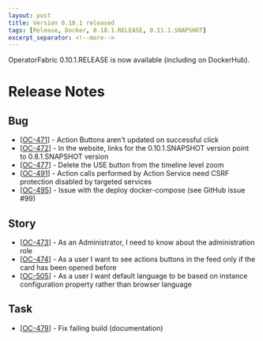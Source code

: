 ```yaml
---
layout: post
title: Version 0.10.1 released
tags: [Release, Docker, 0.10.1.RELEASE, 0.11.1.SNAPSHOT]
excerpt_separator: <!--more-->
---
```

OperatorFabric 0.10.1.RELEASE is now available (including on DockerHub).
<!--more-->

# Release Notes

<h2>        Bug
</h2>
<ul>
<li>[<a href='https://opfab.atlassian.net/browse/OC-471'>OC-471</a>] -         Action Buttons aren&#39;t updated on successful click
</li>
<li>[<a href='https://opfab.atlassian.net/browse/OC-472'>OC-472</a>] -         In the website, links for the 0.10.1.SNAPSHOT version point to 0.8.1.SNAPSHOT version
</li>
<li>[<a href='https://opfab.atlassian.net/browse/OC-477'>OC-477</a>] -         Delete the USE button from the timeline level zoom
</li>
<li>[<a href='https://opfab.atlassian.net/browse/OC-491'>OC-491</a>] -         Action calls performed by Action Service need CSRF protection disabled by targeted services
</li>
<li>[<a href='https://opfab.atlassian.net/browse/OC-495'>OC-495</a>] -         Issue with the deploy docker-compose (see GitHub issue #99)
</li>
</ul>
    
<h2>        Story
</h2>
<ul>
<li>[<a href='https://opfab.atlassian.net/browse/OC-473'>OC-473</a>] -         As an Administrator, I need to know about the administration role
</li>
<li>[<a href='https://opfab.atlassian.net/browse/OC-474'>OC-474</a>] -         As a user I want to see actions buttons in the feed only if the card has been opened before
</li>
<li>[<a href='https://opfab.atlassian.net/browse/OC-505'>OC-505</a>] -         As a user I want default language to be based on instance configuration property rather than browser language
</li>
</ul>
    
<h2>        Task
</h2>
<ul>
<li>[<a href='https://opfab.atlassian.net/browse/OC-479'>OC-479</a>] -         Fix failing build (documentation)
</li>
</ul>
